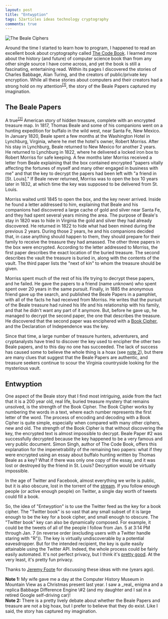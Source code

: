 ```yaml
---
layout: post
title: "Entwyption"
tags: 52articles ideas technology cryptography
comments: true
---
```


![The Beale Ciphers]({{site.url}}/assets/Beale_Papers.png)

Around the time I started to learn how to program, I happened to read an excellent book about cryptography called [The Code Book](http://www.amazon.com/Code-Book-Science-Secrecy-Cryptography/dp/0385495323). I learned more about the history (and future) of computer science book than from any other single source I have come across, and yet the book is still a fascinating, entertaining read. Within its pages I discovered the stories of Charles Babbage, Alan Turing, and the creators of public/private key encryption. While all these stories about computers and their creators had a strong hold on my attention<sup><a href="#note-1">[1]</a></sup>, the story of the Beale Papers captured my imagination.

## The Beale Papers

A true<sup><a href="#note-2">[2]</a></sup> American story of hidden treasure, complete with an encrypted treasure map. In 1817, Thomas Beale and some of his companions went on a hunting expedition for buffalo in the wild west, near Santa Fe, New Mexico. In January 1820, Beale spent a few months at the Washington Hotel in Lynchburg, Virginia, where he met the hotel's owner, Robert Morriss. After his stay in Lynchburg, Beale returned to New Mexico for another 2 years. He returned to Lynchburg in 1822, where he delivered a locked iron box to Robert Morriss for safe keeping. A few months later Morriss received a letter from Beale explaining that the box contained encrypted "papers vitally affecting the fortunes of myself and many other engaged in business with me" and that the key to decrypt the papers had been left with "a friend in [St. Louis]." If Beale never returned, Morriss was to open the box 10 years later in 1832, at which time the key was supposed to be delivered from St. Louis.

Morriss waited until 1845 to open the box, and the key never arrived. Inside he found a letter addressed to him, explaining that Beale and his companions had discovered a large cache of gold and silver near Santa Fe, and they had spent several years mining the area. The purpose of Beale's stay in 1820 was to hide in Virginia the gold and silver they had already discovered. He returned in 1822 to hide what had been mined during the previous 2 years. During those 2 years, he and his companions decided that, in case anything should happen to them, they should prepare for their family to receive the treasure they had amassed. The other three papers in the box were encrypted. According to the letter addressed to Morriss, the first paper describes the exact location of the buried treasure. The second describes the vault the treasure is buried in, along with the contents of the vault. The third paper lists the "next of kin" to whom the treasure should be given.

Morriss spent much of the rest of his life trying to decrypt these papers, and he failed. He gave the papers to a friend (name unknown) who spent spent over 20 years in the same pursuit. Finally, in 1885 the anonymous friend gave up the search, and published the Beale Papers in a pamphlet, with all of the facts he had received from Morriss. He writes that the pursuit of the Beale treasure had ruined his life and his relationship with his family, and that he didn't want any part of it anymore. But, before he gave up, he managed to decrypt the second paper, the one that describes the treasure. He discovered that the second paper was enciphered with a [Book Cipher](https://en.wikipedia.org/wiki/Book_cipher), and the Declaration of Independence was the key.

Since that time, a large number of treasure hunters, adventurers, and cryptanalysts have tried to discover the key used to encipher the other two Beale papers, and to this day no one has succeeded. The lack of success has caused some to believe the whole thing is a hoax (see [note 2](#note-2)), but there are many clues that suggest that the Beale Papers are authentic, and treasure seekers continue to scour the Virginia countryside looking for the mysterious vault.

## Entwyption

One aspect of the Beale story that I find most intriguing, aside from the fact that it is a 200 year old, real life, buried treasure mystery that remains unsolved, is the strength of the Book Cipher. The Book Cipher works by numbering the words in a text, where each number represents the first letter of the word. The process of encoding and decoding with a Book Cipher is quite simple, especially when compared with many other ciphers, new and old. The strength of the Book Cipher is that without discovering the key, the encrypted text is almost impossible to decrypt. Beale Paper \#2 was successfully decrypted because the key happened to be a very famous and very public document. Simon Singh, author of The Code Book, offers this explanation for the impenetrability of the remaining two papers: what if they were encrypted using an essay about buffalo hunting written by Thomas Beale as a key? What if there was only one copy of the essay, and it was lost or destroyed by the friend in St. Louis? Decryption would be virtually impossible.

In the age of Twitter and Facebook, almost everything we write is public, but it is also obscure, lost in the torrent of the [stream](http://smfoote.com/blog/2015/12/11/feed-ux-anti-pattern/). If you follow enough people (or active enough people) on Twitter, a single day worth of tweets could fill a book.

So, the idea of "Entwyption" is to use the Twitter feed as the key for a book cipher. The "Twitter book" is so vast that any small subset of it is large enough to be the key for a book cipher, and small enough to obscure. The "Twitter book" key can also be dynamically composed. For example, it could be the tweets of all of the people I follow from Jan. 5 at 3:14 PM through Jan. 7 (in reverse order (excluding users with a Twitter handle staring with "R")). The key is virtually undiscoverable by a potential eavesdropper. But for the intended recipient, the key is quite easily attainable using the Twitter API. Indeed, the whole process could be fairly easily automated. It's not perfect privacy, but I think it's [pretty good](https://en.wikipedia.org/wiki/Pretty_Good_Privacy). At the very least, it's pretty fun privacy.

Thanks to [Jeremy Foote](http://jeremydfoote.com/) for discussing these ideas with me (years ago).

<aside id="note-1"><b>Note 1:</b> My wife gave me a day at the Computer History Museum in Mountain View as a Christmas present last year. I saw a _real_ enigma and a replica Babbage Difference Engine \#2 (and my daughter and I sat in a retired Google self-driving car)!</aside>

<aside id="note-2"><b>Note 2:</b> There is a pretty lively debate about whether the Beale Papers and treasure are not a big hoax, but I prefer to believe that they do exist. Like I said, the story has captured my imagination.</aside>
